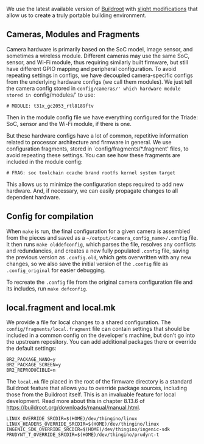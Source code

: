 We use the latest available version of [Buildroot][1] with [slight modifications][2] that allow us to create a truly portable building environment.

## Cameras, Modules and Fragments

Camera hardware is primarily based on the SoC model, image sensor, and sometimes a wireless module. Different cameras may use the same SoC, sensor, and Wi-Fi module, thus requiring similarly built firmware, but still have different GPIO mapping and peripheral configuration. To avoid repeating settings in configs, we have decoupled camera-specific configs from the underlying hardware configs (we call them modules). We just tell the camera config stored in `config/cameras/' which hardware module stored in `config/modules/' to use:

```
# MODULE: t31x_gc2053_rtl8189ftv
```

Then in the module config file we have everything configured for the Triade: SoC, sensor and the Wi-Fi module, if there is one.

But these hardware configs have a lot of common, repetitive information related to processor architecture and firmware in general. We use configuration fragments, stored in `config/fragments/*.fragment' files, to avoid repeating these settings. You can see how these fragments are included in the module config:

```
# FRAG: soc toolchain ccache brand rootfs kernel system target
```

This allows us to minimize the configuration steps required to add new hardware. And, if necessary, we can easily propagate changes to all dependent hardware.

## Config for compilation

When `make` is run, the final configuration for a given camera is assembled from the pieces and saved as a `~/output/<camera_config_name>/.config` file. It then runs `make olddefconfig`, which parses the file, resolves any conflicts and redundancies, and creates a new fully populated `.config` file, saving the previous version as `.config.old`, which gets overwritten with any new changes, so we also save the initial version of the `.config` file as `.config_original` for easier debugging.

To recreate the `.config` file from the original camera configuration file and its includes, run `make defconfig`.

## local.fragment and local.mk

We provide a file for local changes to a shared configuration. The `config/fragments/local.fragment` file can contain settings that should be included in a common config on the developer's machine, but don't go into the upstream repository. You can add additional packages there or override the default settings:

```
BR2_PACKAGE_NANO=y
BR2_PACKAGE_SCREEN=y
BR2_REPRODUCIBLE=n
```

The `local.mk` file placed in the root of the firmware directory is a standard Buildroot feature that allows you to override package sources, including those from the Buildroot itself. This is an invaluable feature for local development. Read more about this in chapter 8.13.6 of <https://buildroot.org/downloads/manual/manual.html>.

```
LINUX_OVERRIDE_SRCDIR=$(HOME)/dev/thingino/linux
LINUX_HEADERS_OVERRIDE_SRCDIR=$(HOME)/dev/thingino/linux
INGENIC_SDK_OVERRIDE_SRCDIR=$(HOME)/dev/thingino/ingenic-sdk
PRUDYNT_T_OVERRIDE_SRCDIR=$(HOME)/dev/thingino/prudynt-t
```

[1]: https://buildroot.org/
[2]: https://github.com/buildroot/buildroot/compare/master...themactep:buildroot:master